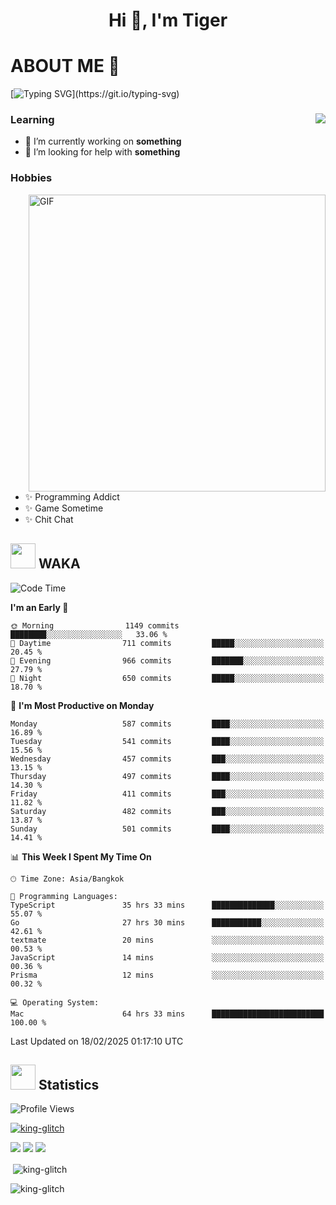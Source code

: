 <h1 align="center">Hi 👋, I'm Tiger</h1>




# ABOUT ME 💬

[![Typing SVG](https://readme-typing-svg.herokuapp.com?color=22F771&vCenter=true&lines=A+perssionate+developer+from+nowhere.)](https://git.io/typing-svg)

<div>
 <img align="right" src="https://spotify-github-profile.vercel.app/api/view?uid=12129734423&cover_image=false&theme=default&bar_color=22d016&bar_color_cover=true" />
 <h3>Learning</h3>
 
 <ul>
  <li>🔭 I’m currently working on <b>something</b></li>
  <li>🤝 I’m looking for help with <b>something</b></li>
 </ul>
 
</div>
<div>
 <h3>Hobbies</h3>
 <img align="right" height="475px"  alt="GIF" src="https://i.pinimg.com/originals/1f/b7/db/1fb7dbee557e5ed509f7517da8a84d58.gif" />
 <ul>
  <li>✨ Programming Addict</li>
  <li>✨ Game Sometime</li>
  <li>✨ Chit Chat</li>
 </ul>
 
</div>



## <img height="40" src="https://raw.githubusercontent.com/innng/innng/master/assets/kyubey.gif"/> WAKA

<!--START_SECTION:waka-->
![Code Time](http://img.shields.io/badge/Code%20Time-3%2C348%20hrs%2055%20mins-blue)

**I'm an Early 🐤** 

```text
🌞 Morning                1149 commits        ████████░░░░░░░░░░░░░░░░░   33.06 % 
🌆 Daytime                711 commits         █████░░░░░░░░░░░░░░░░░░░░   20.45 % 
🌃 Evening                966 commits         ███████░░░░░░░░░░░░░░░░░░   27.79 % 
🌙 Night                  650 commits         █████░░░░░░░░░░░░░░░░░░░░   18.70 % 
```
📅 **I'm Most Productive on Monday** 

```text
Monday                   587 commits         ████░░░░░░░░░░░░░░░░░░░░░   16.89 % 
Tuesday                  541 commits         ████░░░░░░░░░░░░░░░░░░░░░   15.56 % 
Wednesday                457 commits         ███░░░░░░░░░░░░░░░░░░░░░░   13.15 % 
Thursday                 497 commits         ████░░░░░░░░░░░░░░░░░░░░░   14.30 % 
Friday                   411 commits         ███░░░░░░░░░░░░░░░░░░░░░░   11.82 % 
Saturday                 482 commits         ███░░░░░░░░░░░░░░░░░░░░░░   13.87 % 
Sunday                   501 commits         ████░░░░░░░░░░░░░░░░░░░░░   14.41 % 
```


📊 **This Week I Spent My Time On** 

```text
🕑︎ Time Zone: Asia/Bangkok

💬 Programming Languages: 
TypeScript               35 hrs 33 mins      ██████████████░░░░░░░░░░░   55.07 % 
Go                       27 hrs 30 mins      ███████████░░░░░░░░░░░░░░   42.61 % 
textmate                 20 mins             ░░░░░░░░░░░░░░░░░░░░░░░░░   00.53 % 
JavaScript               14 mins             ░░░░░░░░░░░░░░░░░░░░░░░░░   00.36 % 
Prisma                   12 mins             ░░░░░░░░░░░░░░░░░░░░░░░░░   00.32 % 

💻 Operating System: 
Mac                      64 hrs 33 mins      █████████████████████████   100.00 % 
```


 Last Updated on 18/02/2025 01:17:10 UTC
<!--END_SECTION:waka-->
## <img height="40" src="https://raw.githubusercontent.com/innng/innng/master/assets/kyubey.gif"/> Statistics
![Profile Views](https://komarev.com/ghpvc/?username=king-glitch)  

<p align="left"> 
 <a href="https://github.com/ryo-ma/github-profile-trophy">
  <img src="https://github-profile-trophy.vercel.app/?username=king-glitch&theme=dracula" alt="king-glitch" />
 </a> </p>

![](https://github-profile-summary-cards.vercel.app/api/cards/profile-details?username=king-glitch&theme=dracula)
![](https://github-profile-summary-cards.vercel.app/api/cards/stats?username=king-glitch&theme=dracula) 
![](https://github-profile-summary-cards.vercel.app/api/cards/productive-time?username=king-glitch&theme=dracula)


<p>&nbsp;<img align="center" src="https://github-readme-stats.vercel.app/api?username=king-glitch&theme=dracula" alt="king-glitch" /></p>

<p><img align="center" src="https://github-readme-streak-stats.herokuapp.com/?user=king-glitch&theme=dracula" alt="king-glitch" /></p>

